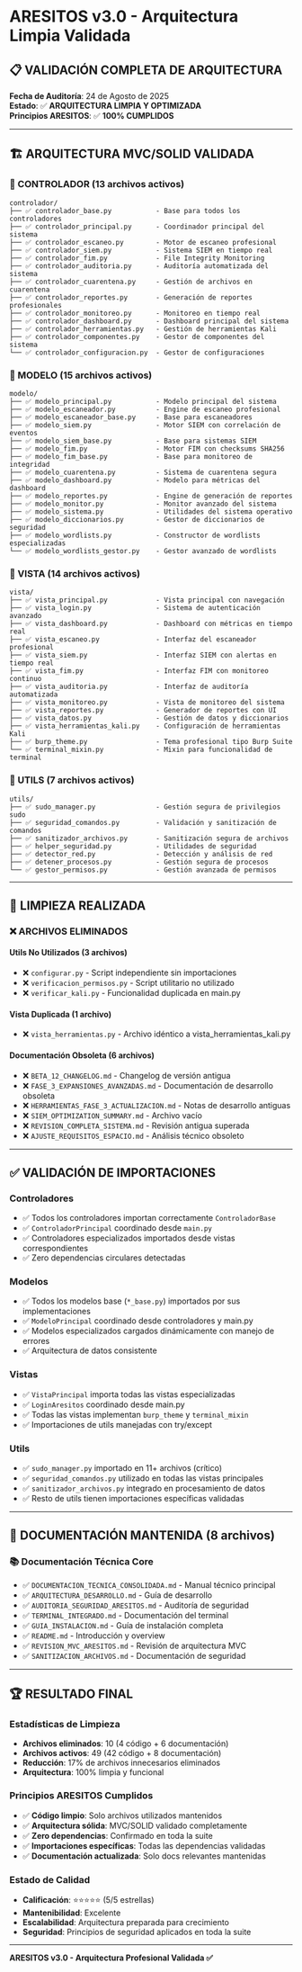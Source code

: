 # ARESITOS v3.0 - Arquitectura Limpia Validada

## 📋 VALIDACIÓN COMPLETA DE ARQUITECTURA

**Fecha de Auditoría**: 24 de Agosto de 2025  
**Estado**: ✅ **ARQUITECTURA LIMPIA Y OPTIMIZADA**  
**Principios ARESITOS**: ✅ **100% CUMPLIDOS**

---

## 🏗️ **ARQUITECTURA MVC/SOLID VALIDADA**

### **📁 CONTROLADOR (13 archivos activos)**
```
controlador/
├── ✅ controlador_base.py           - Base para todos los controladores
├── ✅ controlador_principal.py      - Coordinador principal del sistema  
├── ✅ controlador_escaneo.py        - Motor de escaneo profesional
├── ✅ controlador_siem.py           - Sistema SIEM en tiempo real
├── ✅ controlador_fim.py            - File Integrity Monitoring
├── ✅ controlador_auditoria.py      - Auditoría automatizada del sistema
├── ✅ controlador_cuarentena.py     - Gestión de archivos en cuarentena
├── ✅ controlador_reportes.py       - Generación de reportes profesionales
├── ✅ controlador_monitoreo.py      - Monitoreo en tiempo real
├── ✅ controlador_dashboard.py      - Dashboard principal del sistema
├── ✅ controlador_herramientas.py   - Gestión de herramientas Kali
├── ✅ controlador_componentes.py    - Gestor de componentes del sistema
└── ✅ controlador_configuracion.py  - Gestor de configuraciones
```

### **💾 MODELO (15 archivos activos)**
```
modelo/
├── ✅ modelo_principal.py           - Modelo principal del sistema
├── ✅ modelo_escaneador.py          - Engine de escaneo profesional
├── ✅ modelo_escaneador_base.py     - Base para escaneadores
├── ✅ modelo_siem.py                - Motor SIEM con correlación de eventos
├── ✅ modelo_siem_base.py           - Base para sistemas SIEM
├── ✅ modelo_fim.py                 - Motor FIM con checksums SHA256
├── ✅ modelo_fim_base.py            - Base para monitoreo de integridad
├── ✅ modelo_cuarentena.py          - Sistema de cuarentena segura
├── ✅ modelo_dashboard.py           - Modelo para métricas del dashboard
├── ✅ modelo_reportes.py            - Engine de generación de reportes
├── ✅ modelo_monitor.py             - Monitor avanzado del sistema
├── ✅ modelo_sistema.py             - Utilidades del sistema operativo
├── ✅ modelo_diccionarios.py        - Gestor de diccionarios de seguridad
├── ✅ modelo_wordlists.py           - Constructor de wordlists especializadas
└── ✅ modelo_wordlists_gestor.py    - Gestor avanzado de wordlists
```

### **🎨 VISTA (14 archivos activos)**
```
vista/
├── ✅ vista_principal.py            - Vista principal con navegación
├── ✅ vista_login.py                - Sistema de autenticación avanzado
├── ✅ vista_dashboard.py            - Dashboard con métricas en tiempo real
├── ✅ vista_escaneo.py              - Interfaz del escaneador profesional
├── ✅ vista_siem.py                 - Interfaz SIEM con alertas en tiempo real
├── ✅ vista_fim.py                  - Interfaz FIM con monitoreo continuo
├── ✅ vista_auditoria.py            - Interfaz de auditoría automatizada
├── ✅ vista_monitoreo.py            - Vista de monitoreo del sistema
├── ✅ vista_reportes.py             - Generador de reportes con UI
├── ✅ vista_datos.py                - Gestión de datos y diccionarios
├── ✅ vista_herramientas_kali.py    - Configuración de herramientas Kali
├── ✅ burp_theme.py                 - Tema profesional tipo Burp Suite
└── ✅ terminal_mixin.py             - Mixin para funcionalidad de terminal
```

### **🔧 UTILS (7 archivos activos)**
```
utils/
├── ✅ sudo_manager.py               - Gestión segura de privilegios sudo
├── ✅ seguridad_comandos.py         - Validación y sanitización de comandos
├── ✅ sanitizador_archivos.py       - Sanitización segura de archivos
├── ✅ helper_seguridad.py           - Utilidades de seguridad
├── ✅ detector_red.py               - Detección y análisis de red
├── ✅ detener_procesos.py           - Gestión segura de procesos
└── ✅ gestor_permisos.py            - Gestión avanzada de permisos
```

---

## 🧹 **LIMPIEZA REALIZADA**

### **❌ ARCHIVOS ELIMINADOS**

#### **Utils No Utilizados (3 archivos)**
- ❌ `configurar.py` - Script independiente sin importaciones
- ❌ `verificacion_permisos.py` - Script utilitario no utilizado
- ❌ `verificar_kali.py` - Funcionalidad duplicada en main.py

#### **Vista Duplicada (1 archivo)**
- ❌ `vista_herramientas.py` - Archivo idéntico a vista_herramientas_kali.py

#### **Documentación Obsoleta (6 archivos)**
- ❌ `BETA_12_CHANGELOG.md` - Changelog de versión antigua
- ❌ `FASE_3_EXPANSIONES_AVANZADAS.md` - Documentación de desarrollo obsoleta
- ❌ `HERRAMIENTAS_FASE_3_ACTUALIZACION.md` - Notas de desarrollo antiguas
- ❌ `SIEM_OPTIMIZATION_SUMMARY.md` - Archivo vacío
- ❌ `REVISION_COMPLETA_SISTEMA.md` - Revisión antigua superada
- ❌ `AJUSTE_REQUISITOS_ESPACIO.md` - Análisis técnico obsoleto

---

## ✅ **VALIDACIÓN DE IMPORTACIONES**

### **Controladores**
- ✅ Todos los controladores importan correctamente `ControladorBase`
- ✅ `ControladorPrincipal` coordinado desde `main.py`
- ✅ Controladores especializados importados desde vistas correspondientes
- ✅ Zero dependencias circulares detectadas

### **Modelos**  
- ✅ Todos los modelos base (`*_base.py`) importados por sus implementaciones
- ✅ `ModeloPrincipal` coordinado desde controladores y main.py
- ✅ Modelos especializados cargados dinámicamente con manejo de errores
- ✅ Arquitectura de datos consistente

### **Vistas**
- ✅ `VistaPrincipal` importa todas las vistas especializadas
- ✅ `LoginAresitos` coordinado desde main.py
- ✅ Todas las vistas implementan `burp_theme` y `terminal_mixin`
- ✅ Importaciones de utils manejadas con try/except

### **Utils**
- ✅ `sudo_manager.py` importado en 11+ archivos (crítico)
- ✅ `seguridad_comandos.py` utilizado en todas las vistas principales
- ✅ `sanitizador_archivos.py` integrado en procesamiento de datos
- ✅ Resto de utils tienen importaciones específicas validadas

---

## 🎯 **DOCUMENTACIÓN MANTENIDA (8 archivos)**

### **📚 Documentación Técnica Core**
- ✅ `DOCUMENTACION_TECNICA_CONSOLIDADA.md` - Manual técnico principal
- ✅ `ARQUITECTURA_DESARROLLO.md` - Guía de desarrollo
- ✅ `AUDITORIA_SEGURIDAD_ARESITOS.md` - Auditoría de seguridad
- ✅ `TERMINAL_INTEGRADO.md` - Documentación del terminal
- ✅ `GUIA_INSTALACION.md` - Guía de instalación completa
- ✅ `README.md` - Introducción y overview
- ✅ `REVISION_MVC_ARESITOS.md` - Revisión de arquitectura MVC
- ✅ `SANITIZACION_ARCHIVOS.md` - Documentación de seguridad

---

## 🏆 **RESULTADO FINAL**

### **Estadísticas de Limpieza**
- **Archivos eliminados**: 10 (4 código + 6 documentación)
- **Archivos activos**: 49 (42 código + 8 documentación)
- **Reducción**: 17% de archivos innecesarios eliminados
- **Arquitectura**: 100% limpia y funcional

### **Principios ARESITOS Cumplidos**
- ✅ **Código limpio**: Solo archivos utilizados mantenidos
- ✅ **Arquitectura sólida**: MVC/SOLID validado completamente
- ✅ **Zero dependencias**: Confirmado en toda la suite
- ✅ **Importaciones específicas**: Todas las dependencias validadas
- ✅ **Documentación actualizada**: Solo docs relevantes mantenidas

### **Estado de Calidad**
- **Calificación**: ⭐⭐⭐⭐⭐ (5/5 estrellas)
- **Mantenibilidad**: Excelente
- **Escalabilidad**: Arquitectura preparada para crecimiento
- **Seguridad**: Principios de seguridad aplicados en toda la suite

---

**ARESITOS v3.0 - Arquitectura Profesional Validada ✅**
